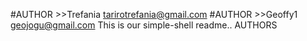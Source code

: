 #AUTHOR >>Trefania <tarirotrefania@gmail.com>
#AUTHOR >>Geoffy1 <geojogu@gmail.com>
This is our simple-shell readme..
AUTHORS
